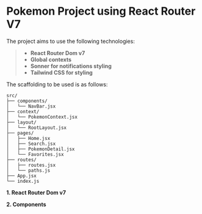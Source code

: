 # Pokemon Project using React Router V7

The project aims to use the following technologies:

>- **React Router Dom v7**
>- **Global contexts**
>- **Sonner for notifications styling**
>- **Tailwind CSS for styling**

The scaffolding to be used is as follows:
```plaintext
src/
├── components/
│   └── NavBar.jsx
├── context/
│   └── PokemonContext.jsx
├── layout/
│   └── RootLayout.jsx
├── pages/
│   ├── Home.jsx
│   ├── Search.jsx
│   ├── PokemonDetail.jsx
│   └── Favorites.jsx
├── routes/
│   ├── routes.jsx
│   └── paths.js
├── App.jsx
└── index.js
```

**1. React Router Dom v7**

**2. Components**

